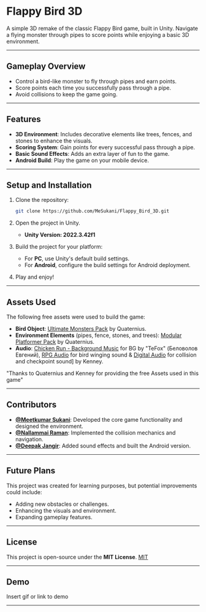 # Flappy Bird 3D

A simple 3D remake of the classic Flappy Bird game, built in Unity. Navigate a flying monster through pipes to score points while enjoying a basic 3D environment.

---

## Gameplay Overview

- Control a bird-like monster to fly through pipes and earn points.
- Score points each time you successfully pass through a pipe.
- Avoid collisions to keep the game going.

---

## Features

- **3D Environment**: Includes decorative elements like trees, fences, and stones to enhance the visuals.
- **Scoring System**: Gain points for every successful pass through a pipe.
- **Basic Sound Effects**: Adds an extra layer of fun to the game.
- **Android Build**: Play the game on your mobile device.

---

## Setup and Installation

1. Clone the repository:
   ```bash
   git clone https://github.com/MeSukani/Flappy_Bird_3D.git
   ```
   

2. Open the project in Unity.
   - **Unity Version: 2022.3.42f1**

3. Build the project for your platform:
   - For **PC**, use Unity's default build settings.
   - For **Android**, configure the build settings for Android deployment.

4. Play and enjoy!

---

## Assets Used


The following free assets were used to build the game:

- **Bird Object**: [Ultimate Monsters Pack](https://quaternius.com/packs/ultimatemonsters.html) by Quaternius.
- **Environment Elements** (pipes, fence, stones, and trees): [Modular Platformer Pack](https://quaternius.com/packs/modularplatformer.html) by Quaternius.
- **Audio**: [Chicken Run - Background Music](https://opengameart.org/content/chicken-run-background-music) for BG by "TeFox" (Беловолов Евгений), [RPG Audio](https://kenney.nl/assets/rpg-audio) for bird winging sound & [Digital Audio](https://kenney.nl/assets/digital-audio) for collision and checkpoint sound] by Kenney.

"Thanks to Quaternius and Kenney for providing the free Assets used in this game"


---

## Contributors

- **[@Meetkumar Sukani](https://github.com/MeSukani)**: Developed the core game functionality and designed the environment.
- **[@Nallammai Raman](https://github.com/NallammaiRaman)**: Implemented the collision mechanics and navigation.
- **[@Deepak Jangir](https://github.com/djangir121)**: Added sound effects and built the Android version.

---

## Future Plans

This project was created for learning purposes, but potential improvements could include:

- Adding new obstacles or challenges.
- Enhancing the visuals and environment.
- Expanding gameplay features.

---

## License

This project is open-source under the **MIT License**.
[MIT](https://choosealicense.com/licenses/mit/)


---

## Demo

Insert gif or link to demo


---


